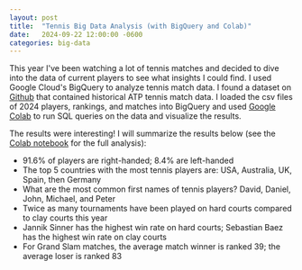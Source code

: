 ```yaml
---
layout: post
title:  "Tennis Big Data Analysis (with BigQuery and Colab)"
date:   2024-09-22 12:00:00 -0600
categories: big-data 
---
```

This year I've been watching a lot of tennis matches and decided to dive into the data of current players to see what insights I could find. I used Google Cloud's BigQuery to analyze tennis match data. I found a dataset on [Github](https://github.com/JeffSackmann/tennis_atp/tree/master) that contained historical ATP tennis match data. I loaded the csv files of 2024 players, rankings, and matches into BigQuery and used [Google Colab](https://colab.research.google.com/drive/1SnD9xkkZ-BGHfpZ-DlyrVAEclH0zPVxr?usp=sharing) to run SQL queries on the data and visualize the results.

<!--end excerpt-->

The results were interesting! I will summarize the results below (see the [Colab notebook](https://colab.research.google.com/drive/1SnD9xkkZ-BGHfpZ-DlyrVAEclH0zPVxr?usp=sharing) for the full analysis):

- 91.6% of players are right-handed; 8.4% are left-handed
- The top 5 countries with the most tennis players are: USA, Australia, UK, Spain, then Germany
- What are the most common first names of tennis players? David, Daniel, John, Michael, and Peter
- Twice as many tournaments have been played on hard courts compared to clay courts this year
- Jannik Sinner has the highest win rate on hard courts; Sebastian Baez has the highest win rate on clay courts
- For Grand Slam matches, the average match winner is ranked 39; the average loser is ranked 83
